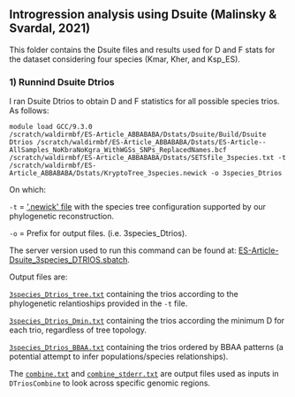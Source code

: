 ## **Introgression analysis using Dsuite (Malinsky & Svardal, 2021)**

 This folder contains the Dsuite files and results used for D and F stats for the dataset considering four species (Kmar, Kher, and Ksp_ES).


### 1) Runnind Dsuite Dtrios

I ran Dsuite Dtrios to obtain D and F statistics for all possible species trios. As follows:
```
module load GCC/9.3.0
/scratch/waldirmbf/ES-Article_ABBABABA/Dstats/Dsuite/Build/Dsuite Dtrios /scratch/waldirmbf/ES-Article_ABBABABA/Dstats/ES-Article--AllSamples_NoKbraNoKgra_WithWGSs_SNPs_ReplacedNames.bcf /scratch/waldirmbf/ES-Article_ABBABABA/Dstats/SETSfile_3species.txt -t /scratch/waldirmbf/ES-Article_ABBABABA/Dstats/KryptoTree_3species.newick -o 3species_Dtrios

```
On which:

`-t` = ['.newick' file](KryptoTree_3species.newick) with the species tree configuration supported by our phylogenetic reconstruction.

`-o` =  Prefix for output files. (i.e. 3species_Dtrios).

The server version used to run this command can be found at: [ES-Article-Dsuite_3species_DTRIOS.sbatch](ES-Article-Dsuite_3species_DTRIOS.sbatch).

Output files are:

[`3species_Dtrios_tree.txt`](3species_Dtrios_tree.txt) containing the trios according to the phylogenetic relantioships provided in the `-t` file.

[`3species_Dtrios_Dmin.txt`](3species_Dtrios_tree.txt) containing the trios according the minimum D for each trio, regardless of tree topology.

[`3species_Dtrios_BBAA.txt`](3species_Dtrios_BBAA.txt) containing the trios ordered by BBAA patterns (a potential attempt to infer populations/species relationships).

The [`combine.txt`](3species_Dtrios_combine.txt) and [`combine_stderr.txt`](3species_Dtrios_combine_stderr.txt) are output files used as inputs in `DTriosCombine` to look across specific  genomic regions.
